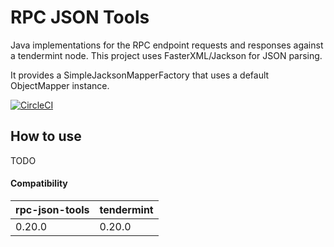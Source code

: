 # RPC JSON Tools
Java implementations for the RPC endpoint requests and responses against a tendermint node.
This project uses FasterXML/Jackson for JSON parsing.

It provides a SimpleJacksonMapperFactory that uses a default ObjectMapper instance.

[![CircleCI](https://circleci.com/gh/jTendermint/rpc-json-tools.svg?style=shield)](https://circleci.com/gh/jTendermint/rpc-json-tools)


## How to use
TODO

#### Compatibility

| rpc-json-tools    | tendermint |
|----------|------------|
| 0.20.0   | 0.20.0 |

